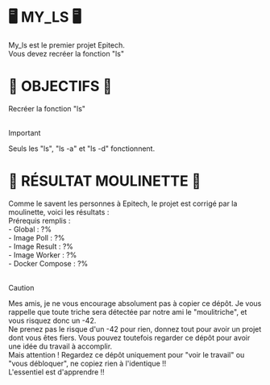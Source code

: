 <H1>🖥️ MY_LS 🖥️</H1>
My_ls est le premier projet Epitech. <br>
Vous devez recréer la fonction "ls" <br>

<H1>🎯 OBJECTIFS 🎯</H1>
Recréer la fonction "ls" <br>
<br>

>[!IMPORTANT]
> Seuls les "ls", "ls -a" et "ls -d" fonctionnent.

<H1>🤖 RÉSULTAT MOULINETTE 🤖</H1>
Comme le savent les personnes à Epitech, le projet est corrigé par la moulinette, voici les résultats : <br>
Prérequis remplis : 
<br>
- Global : ?% <br>
- Image Poll : ?% <br>
- Image Result : ?% <br>
- Image Worker : ?% <br>
- Docker Compose : ?% <br>
<br>


> [!CAUTION]  
> Mes amis, je ne vous encourage absolument pas à copier ce dépôt. Je vous rappelle que toute triche sera détectée par notre ami le "moulitriche", et vous risquez donc un -42. <br>
Ne prenez pas le risque d'un -42 pour rien, donnez tout pour avoir un projet dont vous êtes fiers. Vous pouvez toutefois regarder ce dépôt pour avoir une idée du travail à accomplir. <br>
Mais attention ! Regardez ce dépôt uniquement pour "voir le travail" ou "vous débloquer", ne copiez rien à l'identique !! <br>
L'essentiel est d'apprendre !! <br>
